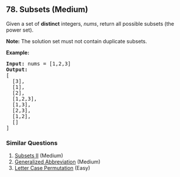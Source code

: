 <!--|This file generated by command(leetcode description); DO NOT EDIT.    |-->
<!--+----------------------------------------------------------------------+-->
<!--|@author    Openset <openset.wang@gmail.com>                           |-->
<!--|@link      https://github.com/openset                                 |-->
<!--|@home      https://github.com/openset/leetcode                        |-->
<!--+----------------------------------------------------------------------+-->

## 78. Subsets (Medium)

<p>Given a set of <strong>distinct</strong> integers, <em>nums</em>, return all possible subsets (the power set).</p>

<p><strong>Note:</strong> The solution set must not contain duplicate subsets.</p>

<p><strong>Example:</strong></p>

<pre>
<strong>Input:</strong> nums = [1,2,3]
<strong>Output:</strong>
[
  [3],
&nbsp; [1],
&nbsp; [2],
&nbsp; [1,2,3],
&nbsp; [1,3],
&nbsp; [2,3],
&nbsp; [1,2],
&nbsp; []
]</pre>


### Similar Questions
  1. [Subsets II](https://github.com/openset/leetcode/tree/master/solution/subsets-ii) (Medium)
  1. [Generalized Abbreviation](https://github.com/openset/leetcode/tree/master/solution/generalized-abbreviation) (Medium)
  1. [Letter Case Permutation](https://github.com/openset/leetcode/tree/master/solution/letter-case-permutation) (Easy)
